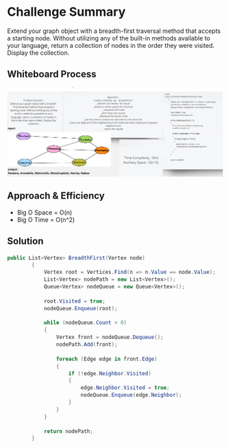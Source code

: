 # Challenge Summary
Extend your graph object with a breadth-first traversal method that accepts a starting node. Without utilizing any of the built-in methods available to your language, return a collection of nodes in the order they were visited. Display the collection.

## Whiteboard Process
![](./img/BreadthFirst.png)

## Approach & Efficiency
* Big O Space = O(n)
* Big O Time = O(n^2)
## Solution
```c#
public List<Vertex> BreadthFirst(Vertex node)
        {
            Vertex root = Vertices.Find(n => n.Value == node.Value);
            List<Vertex> nodePath = new List<Vertex>();
            Queue<Vertex> nodeQueue = new Queue<Vertex>();

            root.Visited = true;
            nodeQueue.Enqueue(root);

            while (nodeQueue.Count > 0)
            {
                Vertex front = nodeQueue.Dequeue();
                nodePath.Add(front);

                foreach (Edge edge in front.Edge)
                {
                    if (!edge.Neighbor.Visited)
                    {
                        edge.Neighbor.Visited = true;
                        nodeQueue.Enqueue(edge.Neighbor);
                    }
                }
            }

            return nodePath;
        }
```
